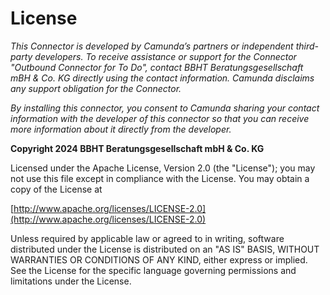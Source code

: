 # License

*This Connector is developed by Camunda’s partners or independent third-party developers. 
To receive assistance or support for the Connector "Outbound Connector for To Do", contact 
BBHT Beratungsgesellschaft mBH & Co. KG directly using the contact information. Camunda 
disclaims any support obligation for the Connector.*

*By installing this connector, you consent to Camunda sharing your contact information 
with the developer of this connector so that you can receive more information about it
directly from the developer.*

**Copyright 2024 BBHT Beratungsgesellschaft mbH & Co. KG**

Licensed under the Apache License, Version 2.0 (the "License");
you may not use this file except in compliance with the License.
You may obtain a copy of the License at

[http://www.apache.org/licenses/LICENSE-2.0](http://www.apache.org/licenses/LICENSE-2.0)

Unless required by applicable law or agreed to in writing, software
distributed under the License is distributed on an "AS IS" BASIS,
WITHOUT WARRANTIES OR CONDITIONS OF ANY KIND, either express or implied.
See the License for the specific language governing permissions and
limitations under the License.
